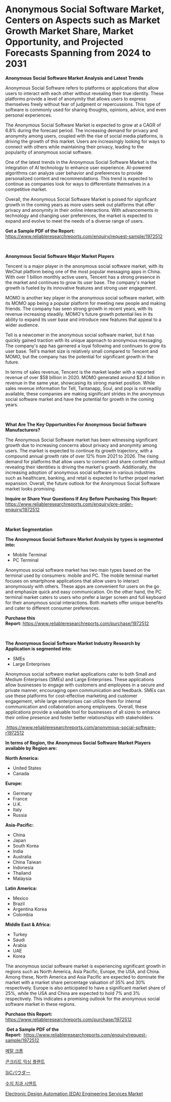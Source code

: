 <p><h1>Anonymous Social Software Market, Centers on Aspects such as Market Growth Market Share, Market Opportunity, and Projected Forecasts Spanning from 2024 to 2031</h1></p><p><strong>Anonymous Social Software Market Analysis and Latest Trends</strong></p>
<p><p>Anonymous Social Software refers to platforms or applications that allow users to interact with each other without revealing their true identity. These platforms provide a level of anonymity that allows users to express themselves freely without fear of judgment or repercussions. This type of software is commonly used for sharing thoughts, opinions, advice, and even personal experiences.</p><p>The Anonymous Social Software Market is expected to grow at a CAGR of 6.8% during the forecast period. The increasing demand for privacy and anonymity among users, coupled with the rise of social media platforms, is driving the growth of this market. Users are increasingly looking for ways to connect with others while maintaining their privacy, leading to the popularity of anonymous social software.</p><p>One of the latest trends in the Anonymous Social Software Market is the integration of AI technology to enhance user experience. AI-powered algorithms can analyze user behavior and preferences to provide personalized content and recommendations. This trend is expected to continue as companies look for ways to differentiate themselves in a competitive market.</p><p>Overall, the Anonymous Social Software Market is poised for significant growth in the coming years as more users seek out platforms that offer privacy and anonymity in their online interactions.  With advancements in technology and changing user preferences, the market is expected to expand and evolve to meet the needs of a diverse range of users.</p></p>
<p><strong>Get a Sample PDF of the Report:&nbsp;</strong> <a href="https://www.reliableresearchreports.com/enquiry/request-sample/1972512">https://www.reliableresearchreports.com/enquiry/request-sample/1972512</a></p>
<p>&nbsp;</p>
<p><strong>Anonymous Social Software Major Market Players</strong></p>
<p><p>Tencent is a major player in the anonymous social software market, with its WeChat platform being one of the most popular messaging apps in China. With over 1 billion monthly active users, Tencent has a strong presence in the market and continues to grow its user base. The company's market growth is fueled by its innovative features and strong user engagement.</p><p>MOMO is another key player in the anonymous social software market, with its MOMO app being a popular platform for meeting new people and making friends. The company has seen strong growth in recent years, with its revenue increasing steadily. MOMO's future growth potential lies in its ability to expand its user base and introduce new features that appeal to a wider audience.</p><p>Tell is a newcomer in the anonymous social software market, but it has quickly gained traction with its unique approach to anonymous messaging. The company's app has garnered a loyal following and continues to grow its user base. Tell's market size is relatively small compared to Tencent and MOMO, but the company has the potential for significant growth in the future.</p><p>In terms of sales revenue, Tencent is the market leader with a reported revenue of over $58 billion in 2020. MOMO generated around $2.4 billion in revenue in the same year, showcasing its strong market position. While sales revenue information for Tell, Tantanapp, Soul, and popi is not readily available, these companies are making significant strides in the anonymous social software market and have the potential for growth in the coming years.</p></p>
<p>&nbsp;</p>
<p><strong>What Are The Key Opportunities For Anonymous Social Software Manufacturers?</strong></p>
<p><p>The Anonymous Social Software market has been witnessing significant growth due to increasing concerns about privacy and anonymity among users. The market is expected to continue its growth trajectory, with a compound annual growth rate of over 12% from 2021 to 2026. The rising demand for platforms that allow users to connect and share content without revealing their identities is driving the market's growth. Additionally, the increasing adoption of anonymous social software in various industries such as healthcare, banking, and retail is expected to further propel market expansion. Overall, the future outlook for the Anonymous Social Software market looks promising.</p></p>
<p><strong>Inquire or Share Your Questions If Any Before Purchasing This Report:</strong> <a href="https://www.reliableresearchreports.com/enquiry/pre-order-enquiry/1972512">https://www.reliableresearchreports.com/enquiry/pre-order-enquiry/1972512</a></p>
<p>&nbsp;</p>
<p><strong>Market Segmentation</strong></p>
<p><strong>The Anonymous Social Software Market Analysis by types is segmented into:</strong></p>
<p><ul><li>Mobile Terminal</li><li>PC Terminal</li></ul></p>
<p><p>Anonymous social software market has two main types based on the terminal used by consumers: mobile and PC. The mobile terminal market focuses on smartphone applications that allow users to interact anonymously with others. These apps are convenient for users on the go and emphasize quick and easy communication. On the other hand, the PC terminal market caters to users who prefer a larger screen and full keyboard for their anonymous social interactions. Both markets offer unique benefits and cater to different consumer preferences.</p></p>
<p><strong>Purchase this Report:&nbsp;</strong><a href="https://www.reliableresearchreports.com/purchase/1972512">https://www.reliableresearchreports.com/purchase/1972512</a></p>
<p>&nbsp;</p>
<p><strong>The Anonymous Social Software Market Industry Research by Application is segmented into:</strong></p>
<p><ul><li>SMEs</li><li>Large Enterprises</li></ul></p>
<p><p>Anonymous social software market applications cater to both Small and Medium Enterprises (SMEs) and Large Enterprises. These applications allow businesses to engage with customers and employees in a secure and private manner, encouraging open communication and feedback. SMEs can use these platforms for cost-effective marketing and customer engagement, while large enterprises can utilize them for internal communication and collaboration among employees. Overall, these applications provide a valuable tool for businesses of all sizes to enhance their online presence and foster better relationships with stakeholders.</p></p>
<p><a href="https://www.reliableresearchreports.com/anonymous-social-software-r1972512">&nbsp;https://www.reliableresearchreports.com/anonymous-social-software-r1972512</a></p>
<p><strong>In terms of Region, the Anonymous Social Software Market Players available by Region are:</strong></p>
<p>
    <p> <strong> North America: </strong>
        <ul>
            <li>United States</li>
            <li>Canada</li>
        </ul>
        </p> 
    <p> <strong> Europe: </strong>
        <ul>
            <li>Germany</li>
            <li>France</li>
            <li>U.K.</li>
            <li>Italy</li>
            <li>Russia</li>
        </ul>
        </p> 
    <p> <strong> Asia-Pacific: </strong>
        <ul>
            <li>China</li>
            <li>Japan</li>
            <li>South Korea</li>
            <li>India</li>
            <li>Australia</li>
            <li>China Taiwan</li>
            <li>Indonesia</li>
            <li>Thailand</li>
            <li>Malaysia</li>
        </ul>
        </p> 
    <p> <strong> Latin America: </strong>
        <ul>
            <li>Mexico</li>
            <li>Brazil</li>
            <li>Argentina Korea</li>
            <li>Colombia</li>
        </ul>
        </p> 
    <p> <strong> Middle East & Africa: </strong>
        <ul>
            <li>Turkey</li>
            <li>Saudi</li>
            <li>Arabia</li>
            <li>UAE</li>
            <li>Korea</li>
        </ul>
    </p>
    </p>
<p><p>The anonymous social software market is experiencing significant growth in regions such as North America, Asia Pacific, Europe, the USA, and China. Among these, North America and Asia Pacific are expected to dominate the market with a market share percentage valuation of 35% and 30% respectively. Europe is also anticipated to have a significant market share of 25%, while the USA and China are expected to hold 7% and 3% respectively. This indicates a promising outlook for the anonymous social software market in these regions.</p></p>
<p><strong>Purchase this Report: </strong><a href="https://www.reliableresearchreports.com/purchase/1972512">https://www.reliableresearchreports.com/purchase/1972512</a></p>
<p>&nbsp;<strong>Get a Sample PDF of the Report:&nbsp;&nbsp;</strong><a href="https://www.reliableresearchreports.com/enquiry/request-sample/1972512">https://www.reliableresearchreports.com/enquiry/request-sample/1972512</a></p>
<p><strong></strong></p>
<p><p><a href="https://github.com/valroy852/Market-Research-Report-List-1/blob/main/158656561959.md">메탈 크롬</a></p><p><a href="https://medium.com/@kellylyncyh543964/%EC%BD%98%ED%81%AC%EB%A6%AC%ED%8A%B8-%ED%98%BC%ED%95%A9-%EA%B3%B5%EC%9E%A5-%EC%8B%9C%EC%9E%A5-%EC%9D%B8%EC%82%AC%EC%9D%B4%ED%8A%B8-%EC%8B%9C%EC%9E%A5-%EB%8F%99%ED%96%A5-%EC%84%B1%EC%9E%A5-2024%EB%85%84%EB%B6%80%ED%84%B0-2031%EB%85%84%EA%B9%8C%EC%A7%80-%EC%98%88%EC%83%81%EB%90%9C-%EC%98%88%EC%B8%A1-5c13c61e0756">콘크리트 믹싱 플랜트</a></p><p><a href="https://medium.com/@saigekulas/sic%E3%83%91%E3%82%A6%E3%83%80%E3%83%BC%E5%B8%82%E5%A0%B4%E8%AA%BF%E6%9F%BB%E3%83%AC%E3%83%9D%E3%83%BC%E3%83%88-%E3%81%9D%E3%81%AE%E6%AD%B4%E5%8F%B2%E3%81%A82031%E5%B9%B4%E3%81%BE%E3%81%A7%E3%81%AE%E4%BA%88%E6%B8%AC-cc6baf685358">SiCパウダー</a></p><p><a href="https://medium.com/@aidenreinger/%EC%88%98%EC%A7%80-%EC%B9%98%EA%B3%BC-%EC%8B%9C%EB%A9%98%ED%8A%B8-%EC%8B%9C%EC%9E%A5-%EC%9C%A0%ED%98%95-%EC%9D%91%EC%9A%A9-%EB%B0%8F-%EC%A7%80%EB%A6%AC%EC%97%90-%EB%8C%80%ED%95%9C-%ED%8F%AC%EA%B4%84%EC%A0%81-%ED%8F%89%EA%B0%80-18d1cbe75fee">수지 치과 시멘트</a></p><p><a href="https://github.com/kathiaseamanalvaradovlprc2h/Market-Research-Report-List-2/blob/main/electronic-design-automation-eda-engineering-services-market.md">Electronic Design Automation (EDA) Engineering Services Market</a></p></p>